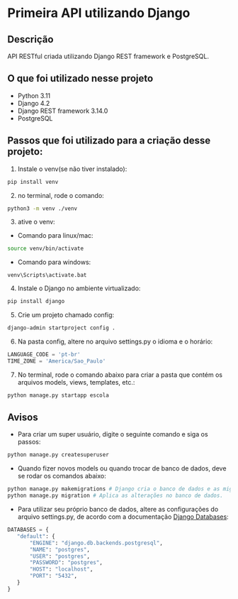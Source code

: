# Primeira API utilizando Django

## Descrição
 API RESTful criada utilizando Django REST framework e PostgreSQL.
 
## O que foi utilizado nesse projeto
 - Python 3.11
 - Django 4.2
 - Django REST framework 3.14.0
 - PostgreSQL

## Passos que foi utilizado para a criação desse projeto:
 1. Instale o venv(se não tiver instalado):
  ```bash
pip install venv
```
 2. no terminal, rode o comando:
  ```bash
python3 -m venv ./venv
```
 3. ative o venv:
  - Comando para linux/mac:
  ```bash
source venv/bin/activate
```
  - Comando para windows:
  ```shell
venv\Scripts\activate.bat
```

 4. Instale o Django no ambiente virtualizado:
  ```bash
pip install django
```

 5. Crie um projeto chamado config:
  ```bash
django-admin startproject config .
```

 6. Na pasta config, altere no arquivo settings.py o idioma e o horário:
  ```python
LANGUAGE_CODE = 'pt-br'
TIME_ZONE = 'America/Sao_Paulo'
```
 7. No terminal, rode o comando abaixo para criar a pasta que contém os arquivos models, views, templates, etc.:
 ```bash
 python manage.py startapp escola
 ```

## Avisos
 - Para criar um super usuário, digite o seguinte comando e siga os passos:
 ```bash
 python manage.py createsuperuser
 ```
 - Quando fizer novos models ou quando trocar de banco de dados, deve se rodar os comandos abaixo:
 ```bash
 python manage.py makemigrations # Django cria o banco de dados e as migrations, mas não realmente aplica as alterações no banco de dados.
 python manage.py migration # Aplica as alterações no banco de dados.
 ```
 - Para utilizar seu próprio banco de dados, altere as configurações do arquivo settings.py, de acordo com a documentação [Django Databases](https://docs.djangoproject.com/en/4.2/ref/databases/):
 ```python
 DATABASES = {
    "default": {
        "ENGINE": "django.db.backends.postgresql",
        "NAME": "postgres",
        "USER": "postgres",
        "PASSWORD": "postgres",
        "HOST": "localhost",
        "PORT": "5432",
    }
}
 ```

